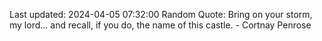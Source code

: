 Last updated: 2024-04-05 07:32:00
Random Quote: Bring on your storm, my lord... and recall, if you do, the name of this castle.  -  Cortnay Penrose